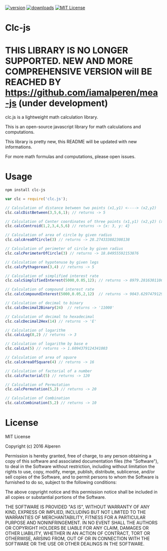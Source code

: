 
[![version](https://img.shields.io/npm/v/clc-js.svg?style=flat-square)](http://npm.im/clc-js)
[![downloads](https://img.shields.io/npm/dm/clc-js.svg?style=flat-square)](http://npm-stat.com/charts.html?package=clc-js)
[![MIT License](https://img.shields.io/npm/l/clc-js.svg?style=flat-square)](http://opensource.org/licenses/MIT)


# Clc-js

# THIS LIBRARY IS NO LONGER SUPPORTED. NEW AND MORE COMPREHENSIVE VERSION will BE REACHED BY https://github.com/iamalperen/mea-js (under development)

clc.js is a lightweight math calculation library. 

This is an open-source javascript library for math calculations and computations. 

This library is pretty new, this README will be updated with new informations. 

For more math formulas and computations, please open issues.


# Usage

```sh
npm install clc-js
```

```js
var clc = require('clc.js');

// Calculation of distance between two points (x1,y1) <----> (x2,y2)
clc.calcDistBetween(3,5,6,1); // returns -> 5

// Calculation of Center coordinates of three points (x1,y1) (x2,y2) (x3,y3)
clc.calcCentroid(1,2,3,4,5,6) // returns -> {x: 3, y: 4}

// Calculation of area of circle by given radius
clc.calcAreaOfCircle(3) // returns -> 28.274333882308138

// Calculation of perimeter of circle by given radius
clc.calcPerimeterOfCircle(3) // returns -> 18.84955592153876

// Calculation of hypotenuse by given legs
clc.calcPythagorean(3,4) // returns -> 5

// Calculation of simplified interest rate
clc.calcSimplifiedInterest(5000,0.05,12); // returns -> 8979.281630110647

// Calculation of compound interest rate
clc.calcCompoundInterest(5000,0.05,2,12)  // returns -> 9043.629747912944

// Calculation of decimal to binary
clc.calcDecimal2Binary(24)  // returns -> '11000'

// Calculation of decimal to hexadecimal
clc.calcDecimal2Hex(14) // returns -> 'E'

// Calculation of logarithm
clc.calcLog(8,2) // returns -> 3

// Calculation of logarithm by base e
clc.calcLn(5) // returns -> 1.6094379124341003

// Calculation of area of square
clc.calcAreaOfSquare(4) // returns -> 16

// Calculation of factorial of a number
clc.calcFactorial(5) // returns -> 120

// Calculation of Permutation
clc.calcPermutation(5,2) // returns -> 20

// Calculation of Combination
clc.calcCombination(5,2) // returns -> 10


```

# License

MIT License

Copyright (c) 2016 Alperen

Permission is hereby granted, free of charge, to any person obtaining a copy of this software and associated documentation files (the "Software"), to deal in the Software without restriction, including without limitation the rights to use, copy, modify, merge, publish, distribute, sublicense, and/or sell copies of the Software, and to permit persons to whom the Software is furnished to do so, subject to the following conditions:

The above copyright notice and this permission notice shall be included in all copies or substantial portions of the Software.

THE SOFTWARE IS PROVIDED "AS IS", WITHOUT WARRANTY OF ANY KIND, EXPRESS OR IMPLIED, INCLUDING BUT NOT LIMITED TO THE WARRANTIES OF MERCHANTABILITY, FITNESS FOR A PARTICULAR PURPOSE AND NONINFRINGEMENT. IN NO EVENT SHALL THE AUTHORS OR COPYRIGHT HOLDERS BE LIABLE FOR ANY CLAIM, DAMAGES OR OTHER LIABILITY, WHETHER IN AN ACTION OF CONTRACT, TORT OR OTHERWISE, ARISING FROM, OUT OF OR IN CONNECTION WITH THE SOFTWARE OR THE USE OR OTHER DEALINGS IN THE SOFTWARE.

